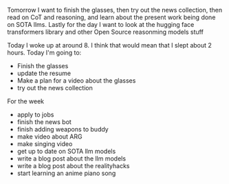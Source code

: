 Tomorrow I want to finish the glasses, then try out the news collection, then read on CoT and reasoning, and learn about the present work being done on SOTA llms. Lastly for the day I want to look at the hugging face transformers library and other Open Source reasonming models stuff

Today I woke up at around 8. I think that would mean that I slept about 2 hours. Today I'm going to:
- Finish the glasses
- update the resume
- Make a plan for a video about the glasses
- try out the news collection

For the week
- apply to jobs
- finish the news bot
- finish adding weapons to buddy
- make video about ARG
- make singing video
- get up to date on SOTA llm models
- write a blog post about the llm models
- write a blog post about the realityhacks
- start learning an anime piano song
